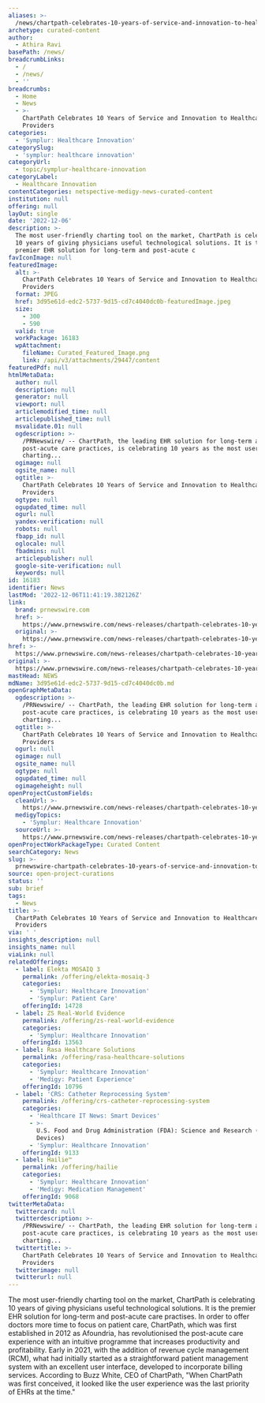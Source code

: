 ```yaml
---
aliases: >-
  /news/chartpath-celebrates-10-years-of-service-and-innovation-to-healthcare-providers
archetype: curated-content
author:
  - Athira Ravi
basePath: /news/
breadcrumbLinks:
  - /
  - /news/
  - ''
breadcrumbs:
  - Home
  - News
  - >-
    ChartPath Celebrates 10 Years of Service and Innovation to Healthcare
    Providers
categories:
  - 'Symplur: Healthcare Innovation'
categorySlug:
  - 'symplur: healthcare innovation'
categoryUrl:
  - topic/symplur-healthcare-innovation
categoryLabel:
  - Healthcare Innovation
contentCategories: netspective-medigy-news-curated-content
institution: null
offering: null
layOut: single
date: '2022-12-06'
description: >-
  The most user-friendly charting tool on the market, ChartPath is celebrating
  10 years of giving physicians useful technological solutions. It is the
  premier EHR solution for long-term and post-acute c
favIconImage: null
featuredImage:
  alt: >-
    ChartPath Celebrates 10 Years of Service and Innovation to Healthcare
    Providers
  format: JPEG
  href: 3d95e61d-edc2-5737-9d15-cd7c4040dc0b-featuredImage.jpeg
  size:
    - 300
    - 590
  valid: true
  workPackage: 16183
  wpAttachment:
    fileName: Curated_Featured_Image.png
    link: /api/v3/attachments/29447/content
featuredPdf: null
htmlMetaData:
  author: null
  description: null
  generator: null
  viewport: null
  articlemodified_time: null
  articlepublished_time: null
  msvalidate.01: null
  ogdescription: >-
    /PRNewswire/ -- ChartPath, the leading EHR solution for long-term and
    post-acute care practices, is celebrating 10 years as the most user-friendly
    charting...
  ogimage: null
  ogsite_name: null
  ogtitle: >-
    ChartPath Celebrates 10 Years of Service and Innovation to Healthcare
    Providers
  ogtype: null
  ogupdated_time: null
  ogurl: null
  yandex-verification: null
  robots: null
  fbapp_id: null
  oglocale: null
  fbadmins: null
  articlepublisher: null
  google-site-verification: null
  keywords: null
id: 16183
identifier: News
lastMod: '2022-12-06T11:41:19.382126Z'
link:
  brand: prnewswire.com
  href: >-
    https://www.prnewswire.com/news-releases/chartpath-celebrates-10-years-of-service-and-innovation-to-healthcare-providers-301690669.html
  original: >-
    https://www.prnewswire.com/news-releases/chartpath-celebrates-10-years-of-service-and-innovation-to-healthcare-providers-301690669.html
href: >-
  https://www.prnewswire.com/news-releases/chartpath-celebrates-10-years-of-service-and-innovation-to-healthcare-providers-301690669.html
original: >-
  https://www.prnewswire.com/news-releases/chartpath-celebrates-10-years-of-service-and-innovation-to-healthcare-providers-301690669.html
mastHead: NEWS
mdName: 3d95e61d-edc2-5737-9d15-cd7c4040dc0b.md
openGraphMetaData:
  ogdescription: >-
    /PRNewswire/ -- ChartPath, the leading EHR solution for long-term and
    post-acute care practices, is celebrating 10 years as the most user-friendly
    charting...
  ogtitle: >-
    ChartPath Celebrates 10 Years of Service and Innovation to Healthcare
    Providers
  ogurl: null
  ogimage: null
  ogsite_name: null
  ogtype: null
  ogupdated_time: null
  ogimageheight: null
openProjectCustomFields:
  cleanUrl: >-
    https://www.prnewswire.com/news-releases/chartpath-celebrates-10-years-of-service-and-innovation-to-healthcare-providers-301690669.html
  medigyTopics:
    - 'Symplur: Healthcare Innovation'
  sourceUrl: >-
    https://www.prnewswire.com/news-releases/chartpath-celebrates-10-years-of-service-and-innovation-to-healthcare-providers-301690669.html
openProjectWorkPackageType: Curated Content
searchCategory: News
slug: >-
  prnewswire-chartpath-celebrates-10-years-of-service-and-innovation-to-healthcare-providers
source: open-project-curations
status: ''
sub: brief
tags:
  - News
title: >-
  ChartPath Celebrates 10 Years of Service and Innovation to Healthcare
  Providers
via: ' '
insights_description: null
insights_name: null
viaLink: null
relatedOfferings:
  - label: Elekta MOSAIQ 3
    permalink: /offering/elekta-mosaiq-3
    categories:
      - 'Symplur: Healthcare Innovation'
      - 'Symplur: Patient Care'
    offeringId: 14728
  - label: ZS Real-World Evidence
    permalink: /offering/zs-real-world-evidence
    categories:
      - 'Symplur: Healthcare Innovation'
    offeringId: 13563
  - label: Rasa Healthcare Solutions
    permalink: /offering/rasa-healthcare-solutions
    categories:
      - 'Symplur: Healthcare Innovation'
      - 'Medigy: Patient Experience'
    offeringId: 10796
  - label: 'CRS: Catheter Reprocessing System'
    permalink: /offering/crs-catheter-reprocessing-system
    categories:
      - 'Healthcare IT News: Smart Devices'
      - >-
        U.S. Food and Drug Administration (FDA): Science and Research (Medical
        Devices)
      - 'Symplur: Healthcare Innovation'
    offeringId: 9133
  - label: Hailie™
    permalink: /offering/hailie
    categories:
      - 'Symplur: Healthcare Innovation'
      - 'Medigy: Medication Management'
    offeringId: 9068
twitterMetaData:
  twittercard: null
  twitterdescription: >-
    /PRNewswire/ -- ChartPath, the leading EHR solution for long-term and
    post-acute care practices, is celebrating 10 years as the most user-friendly
    charting...
  twittertitle: >-
    ChartPath Celebrates 10 Years of Service and Innovation to Healthcare
    Providers
  twitterimage: null
  twitterurl: null
---
```

<p>The most user-friendly charting tool on the market, ChartPath is celebrating 10 years of giving physicians useful technological solutions. It is the premier EHR solution for long-term and post-acute care practises. In order to offer doctors more time to focus on patient care, ChartPath, which was first established in 2012 as Afoundria, has revolutionised the post-acute care experience with an intuitive programme that increases productivity and profitability. Early in 2021, with the addition of revenue cycle management (RCM), what had initially started as a straightforward patient management system with an excellent user interface, developed to incorporate billing services. According to Buzz White, CEO of ChartPath, "When ChartPath was first conceived, it looked like the user experience was the last priority of EHRs at the time."</p>
